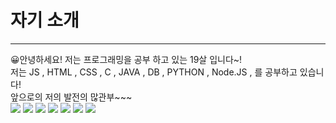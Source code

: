 <h1> 자기 소개 </h1>

<hr>
<p> 😀안녕하세요!
저는 프로그래밍을 공부 하고 있는 19살 입니다~! <br>
저는 JS , HTML , CSS , C , JAVA , DB , PYTHON , Node.JS , 를 공부하고 있습니다!<br>
앞으로의 저의 발전의 많관부~~~

<br>
<img src="https://img.shields.io/badge/JavaScript - black?style=for-the-badge&logo=JavaScript&logoColor=white">
<img src="https://img.shields.io/badge/HTML - black?style=for-the-badge&logo=HTML&logoColor=white">
<img src="https://img.shields.io/badge/Oracle - black?style=for-the-badge&logo=Oracle&logoColor=white">
<img src="https://img.shields.io/badge/Node.js - black?style=for-the-badge&logo=Node.js&logoColor=white">
<img src="https://img.shields.io/badge/C - black?style=for-the-badge&logo=C&logoColor=white">
<img src="https://img.shields.io/badge/PYTHON - black?style=for-the-badge&logo=PYTHON&logoColor=white">
<img src="https://img.shields.io/badge/J - black?style=for-the-badge&logo=J&logoColor=white">
